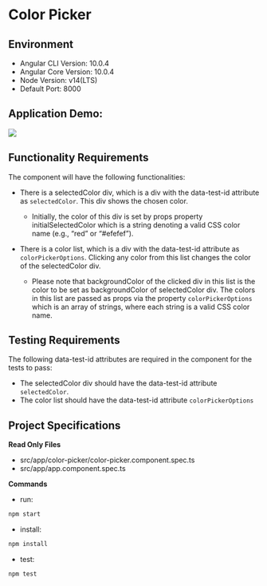 # Color Picker

## Environment 

- Angular CLI Version: 10.0.4
- Angular Core Version: 10.0.4
- Node Version: v14(LTS)
- Default Port: 8000

## Application Demo:

![](https://hrcdn.net/s3_pub/istreet-assets/Z29ri91HqaYBcissm51UIA/color-picker.gif)


## Functionality Requirements

The component will have the following functionalities:

- There is a selectedColor div, which is a div with the data-test-id attribute as `selectedColor`. This div shows the chosen color.
  - Initially, the color of this div is set by props property initialSelectedColor which is a string denoting a valid CSS color name (e.g., “red” or “#efefef”).

- There is a color list, which is a div with the data-test-id attribute as `colorPickerOptions`.  Clicking any color from this list changes the color of the selectedColor div.
  - Please note that backgroundColor of the clicked div in this list is the color to be set as backgroundColor of selectedColor div.  The colors in this list are passed as props via the property `colorPickerOptions` which is an array of strings, where each string is a valid CSS color name.

## Testing Requirements

The following data-test-id attributes are required in the component for the tests to pass:

- The selectedColor div should have the data-test-id attribute `selectedColor`.
- The color list should have the data-test-id attribute `colorPickerOptions`



## Project Specifications

**Read Only Files**
- src/app/color-picker/color-picker.component.spec.ts
- src/app/app.component.spec.ts

**Commands**
- run: 
```bash
npm start
```
- install: 
```bash
npm install
```
- test: 
```bash
npm test
```

